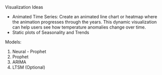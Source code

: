 Visualization Ideas
- Animated Time Series: Create an animated line chart or heatmap where the animation progresses through the years. This dynamic visualization can help users see how temperature anomalies change over time.
- Static plots of Seasonality and Trends

Models:
1. Neural - Prophet
2. Prophet
3. ARIMA
4. LTSM (Optional)



